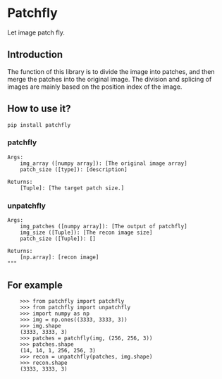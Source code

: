 # Patchfly
Let image patch fly.

## Introduction
The function of this library is to divide the image into patches, and then merge the patches into the original image. The division and splicing of images are mainly based on the position index of the image.

## How to use it?
```
pip install patchfly
```

### patchfly


    Args:
        img_array ([numpy array]): [The original image array]
        patch_size ([type]): [description]

    Returns:
        [Tuple]: [The target patch size.]


### unpatchfly

    Args:
        img_patches ([numpy array]): [The output of patchfly]
        img_size ([Tuple]): [The recon image size]
        patch_size ([Tuple]): []

    Returns:
        [np.array]: [recon image]
    """

## For example

```
    >>> from patchfly import patchfly
    >>> from patchfly import unpatchfly
    >>> import numpy as np
    >>> img = np.ones((3333, 3333, 3))
    >>> img.shape
    (3333, 3333, 3)
    >>> patches = patchfly(img, (256, 256, 3))
    >>> patches.shape
    (14, 14, 1, 256, 256, 3)
    >>> recon = unpatchfly(patches, img.shape)
    >>> recon.shape
    (3333, 3333, 3)
```